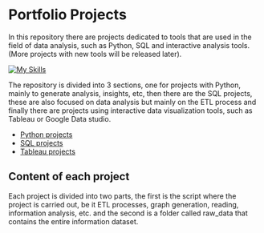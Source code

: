 # Portfolio Projects

In this repository there are projects dedicated to tools that are used in the field of data analysis, such as Python, SQL and interactive analysis tools. (More projects with new tools will be released later).

[![My Skills](https://skills.thijs.gg/icons?i=postgres,py)](https://skills.thijs.gg)

The repository is divided into 3 sections, one for projects with Python, mainly to generate analysis, insights, etc, then there are the SQL projects, these are also focused on data analysis but mainly on the ETL process and finally there are projects using interactive data visualization tools, such as Tableau or Google Data studio.

- [Python projects](https://github.com/andrestroa/Portfolio_projects/tree/main/Python_projects)
- [SQL projects](https://github.com/andrestroa/Portfolio_projects/tree/main/SQL_projects)
- [Tableau projects](https://public.tableau.com/app/profile/andres6452)

## Content of each project

Each project is divided into two parts, the first is the script where the project is carried out, be it ETL processes, graph generation, reading, information analysis, etc. and the second is a folder called raw_data that contains the entire information dataset. 
